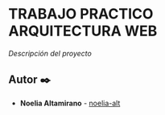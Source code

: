 # TRABAJO PRACTICO ARQUITECTURA WEB

_Descripción del proyecto_


## Autor ✒️

* **Noelia Altamirano** -  [noelia-alt](https://github.com/noelia-alt)

